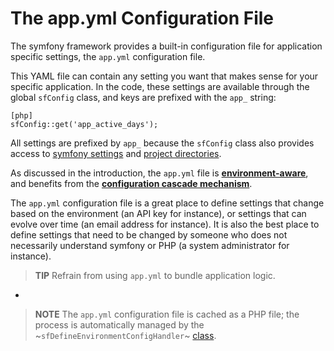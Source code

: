 The app.yml Configuration File
==============================

The symfony framework provides a built-in configuration file for application
specific settings, the `app.yml` configuration file.

This YAML file can contain any setting you want that makes sense for your
specific application. In the code, these settings are available through the
global `sfConfig` class, and keys are prefixed with the `app_` string:

    [php]
    sfConfig::get('app_active_days');

All settings are prefixed by `app_` because the `sfConfig` class also provides
access to [symfony settings](03-Configuration-Files-Principles#chapter_03_sub_configuration_settings) and
[project directories](03-Configuration-Files-Principles#chapter_03_sub_directories).

As discussed in the introduction, the `app.yml` file is
[**environment-aware**](03-Configuration-Files-Principles#chapter_03_environment_awareness), and benefits from
the [**configuration cascade mechanism**](03-Configuration-Files-Principles#chapter_03_configuration_cascade).

The `app.yml` configuration file is a great place to define settings that
change based on the environment (an API key for instance), or settings that
can evolve over time (an email address for instance). It is also the best
place to define settings that need to be changed by someone who does not
necessarily understand symfony or PHP (a system administrator for instance).

>**TIP**
>Refrain from using `app.yml` to bundle application logic.

-

>**NOTE**
>The `app.yml` configuration file is cached as a PHP file; the process
>is automatically managed by the ~`sfDefineEnvironmentConfigHandler`~
>[class](14-Other-Configuration-Files#chapter_14_config_handlers_yml).
